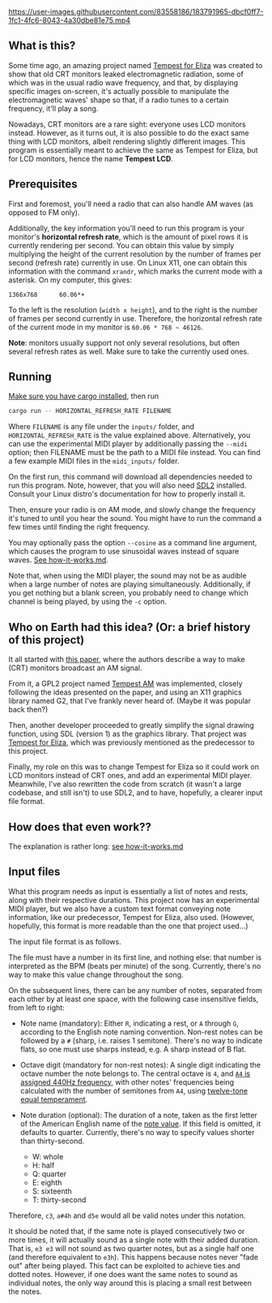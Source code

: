 https://user-images.githubusercontent.com/83558186/183791965-dbcf0ff7-1fc1-4fc6-8043-4a30dbe81e75.mp4

## What is this?

Some time ago, an amazing project named [Tempest for Eliza][1] was created
to show that old CRT monitors leaked electromagnetic radiation,
some of which was in the usual radio wave frequency, and that,
by displaying specific images on-screen, it's actually possible to manipulate
the electromagnetic waves' shape so that, if a radio tunes to a certain
frequency, it'll play a song.

Nowadays, CRT monitors are a rare sight: everyone uses LCD monitors instead.
However, as it turns out, it is also possible to do the exact same thing
with LCD monitors, albeit rendering slightly different images.
This program is essentially meant to achieve the same as Tempest for Eliza,
but for LCD monitors, hence the name __Tempest LCD__.

## Prerequisites

First and foremost, you'll need a radio that can also handle AM waves
(as opposed to FM only).

Additionally, the key information you'll need to run this program is
your monitor's __horizontal refresh rate__, which is the amount of pixel rows
it is currently rendering per second.
You can obtain this value by simply multiplying the height of the
current resolution by the number of frames per second (refresh rate) currently
in use.
On Linux X11, one can obtain this information with the command `xrandr`,
which marks the current mode with a asterisk. On my computer, this gives:

```
1366x768      60.06*+
```

To the left is the resolution (`width x height`), and to the right is the
number of frames per second currently in use. Therefore,
the horizontal refresh rate of the current mode in my monitor is
`60.06 * 768 ~ 46126`.

**Note**: monitors usually support not only several resolutions, but often
several refresh rates as well. Make sure to take the currently used ones.

## Running

[Make sure you have cargo installed][2], then run

```bash
cargo run -- HORIZONTAL_REFRESH_RATE FILENAME
```

Where `FILENAME` is any file under the `inputs/` folder,
and `HORIZONTAL_REFRESH_RATE` is the value explained above.
Alternatively, you can use the experimental MIDI player
by additionally passing the `--midi` option; then FILENAME
must be the path to a MIDI file instead.
You can find a few example MIDI files in the `midi_inputs/` folder.

On the first run, this command will download all dependencies needed to run this
program. Note, however, that you will also need [SDL2][3] installed.
Consult your Linux distro's documentation for how to properly install it.

Then, ensure your radio is on AM mode, and slowly change the frequency it's
tuned to until you hear the sound. You might have to run the command a few times
until finding the right frequency.

You may optionally pass the option `--cosine` as a command line argument,
which causes the program to use sinusoidal waves instead of
square waves. [See how-it-works.md](how-it-works.md).

Note that, when using the MIDI player, the sound may not be as audible
when a large number of notes are playing simultaneously.
Additionally, if you get nothing but a blank screen, you probably need
to change which channel is being played, by using the `-c` option.

## Who on Earth had this idea? (Or: a brief history of this project)

It all started with [this paper][7], where the authors describe a way to make
(CRT) monitors broadcast an AM signal.

From it, a GPL2 project named [Tempest AM][8] was implemented, closely following
the ideas presented on the paper, and using an X11 graphics library named G2,
that I've frankly never heard of. (Maybe it was popular back then?)

Then, another developer proceeded to greatly simplify the signal drawing
function, using SDL (version 1) as the graphics library.
That project was [Tempest for Eliza][1], which was previously mentioned
as the predecessor to this project.

Finally, my role on this was to change Tempest for Eliza so it could work on
LCD monitors instead of CRT ones, and add an experimental MIDI player.
Meanwhile, I've also rewritten the code from
scratch (it wasn't a large codebase, and still isn't) to use SDL2, and to have,
hopefully, a clearer input file format.

## How does that even work??

The explanation is rather long: [see how-it-works.md](how-it-works.md)

## Input files

What this program needs as input is essentially a list of notes and rests,
along with their respective durations.
This project now has an experimental MIDI player, but we also have
a custom text format conveying
note information, like our predecessor, Tempest for Eliza, also used.
(However, hopefully, this format is more readable than the one that project
used...)

The input file format is as follows.

The file must have a number in its first line, and nothing else:
that number is interpreted as the BPM (beats per minute) of the song.
Currently, there's no way to make this value change throughout the song.

On the subsequent lines, there can be any number of notes, separated from
each other by at least one space, with the following case insensitive fields,
from left to right:

- Note name (mandatory): Either `R`, indicating a rest, or `A` through `G`,
according to the English note naming convention.
Non-rest notes can be followed by a `#` (sharp, i.e. raises 1 semitone).
There's no way to indicate flats, so one must use sharps instead,
e.g. A sharp instead of B flat.

- Octave digit (mandatory for non-rest notes):
A single digit indicating the octave number the note belongs to.
The central octave is `4`, and [`A4` is assigned 440Hz frequency][5],
with other notes' frequencies being calculated with the number of semitones
from `A4`, using [twelve-tone equal temperament][6].

- Note duration (optional): The duration of a note, taken as the first letter
of the American English name of the [note value][4]. If this field is omitted,
it defaults to quarter. Currently, there's no way to specify values shorter
than thirty-second.
    - W: whole
    - H: half
    - Q: quarter
    - E: eighth
    - S: sixteenth
    - T: thirty-second

Therefore, `c3`, `a#4h` and `d5e` would all be valid notes under this notation.

It should be noted that, if the same note is played consecutively two or more
times, it will actually sound as a single note with their added duration.
That is, `e3 e3` will not sound as two quarter notes, but as a single half one
(and therefore equivalent to `e3h`). This happens because notes never "fade out"
after being played. This fact can be exploited to achieve ties and dotted notes.
However, if one does want the same notes to sound as individual notes,
the only way around this is placing a small rest between the notes.

[1]: http://www.erikyyy.de/tempest
[2]: https://doc.rust-lang.org/cargo/getting-started/installation.html
[3]: https://www.libsdl.org/index.php
[4]: https://en.wikipedia.org/wiki/Note_value
[5]: https://en.wikipedia.org/wiki/A440_(pitch_standard)
[6]: https://en.wikipedia.org/wiki/12_equal_temperament
[7]: https://www.cl.cam.ac.uk/~mgk25/ih98-tempest.pdf
[8]: https://github.com/priikone/tempest-AM
